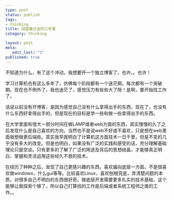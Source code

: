 ```yaml
--- 
type: post
status: publish
tags: 
- thinking
title: 回望着过去的三年里
category: thinking

layout: post
meta: 
  _edit_last: "1"
published: true
---
```

不知道为什么，有了这个冲动，我想要开一个独立博客了。也许。。也许！

学习计算机也有这么多年了，仿佛每个阶段都有一个迷茫期，每次都有一个突破期。现在也不例外了，我也迷茫了，感觉压力有些些大了呀！是啊，要开始找工作了。

话说以前没有开博客，是因为感觉自己没有什么拿得出手的东西，现在了，也没有什么东西好拿得出手的，但是现在的目标是学一些和做一些拿得出手的东西。

在大学里面有很大一部分时间在做LAMP或者web方面的东西，其实慢慢的久了之后发现什么是自己喜欢的方向，当然也不是说web不好或不喜欢，只是想在web里面我想做更后端些。其实我早就明白了计算机这方面技术一日千里，但是不变的几乎没有多大的改变。但是也明白，如果没有广泛的实践和感受的话，充分理解基础理论只是空谈。只有更多的了解了广泛的用途及背后的思想结晶，才能够真正明白、掌握和灵活运用这些经久不衰的技术。

在经历了种种之后，发现了自己更感兴趣的东西，喜欢偏向底层一方面，不是很喜欢做windows，什么gui等等。比较喜欢Linux，喜欢刨根究底，弄清楚问题的本质，对很多自己不明白的东西很好奇。做底层开发需要更多扎实的技术基础，这个能够让我探索个够了。所以自己打算找的工作是后端或者系统工程师之类的工作。。
